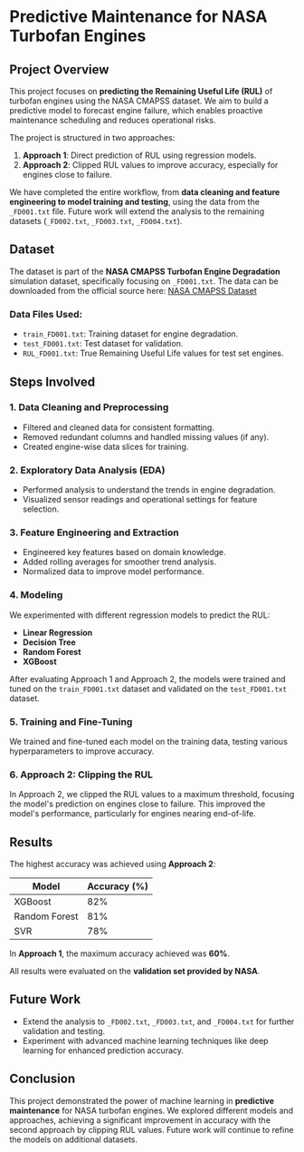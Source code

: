 # Predictive Maintenance for NASA Turbofan Engines

## Project Overview

This project focuses on **predicting the Remaining Useful Life (RUL)** of turbofan engines using the NASA CMAPSS dataset. We aim to build a predictive model to forecast engine failure, which enables proactive maintenance scheduling and reduces operational risks.

The project is structured in two approaches:
1. **Approach 1**: Direct prediction of RUL using regression models.
2. **Approach 2**: Clipped RUL values to improve accuracy, especially for engines close to failure.

We have completed the entire workflow, from **data cleaning and feature engineering to model training and testing**, using the data from the `_FD001.txt` file. Future work will extend the analysis to the remaining datasets (`_FD002.txt`, `_FD003.txt`, `_FD004.txt`).

## Dataset

The dataset is part of the **NASA CMAPSS Turbofan Engine Degradation** simulation dataset, specifically focusing on `_FD001.txt`. The data can be downloaded from the official source here: [NASA CMAPSS Dataset](https://data.nasa.gov/Aerospace/CMAPSS-Jet-Engine-Simulated-Data/ff5v-kuh6/about_data)

### Data Files Used:
- `train_FD001.txt`: Training dataset for engine degradation.
- `test_FD001.txt`: Test dataset for validation.
- `RUL_FD001.txt`: True Remaining Useful Life values for test set engines.

## Steps Involved

### 1. Data Cleaning and Preprocessing
- Filtered and cleaned data for consistent formatting.
- Removed redundant columns and handled missing values (if any).
- Created engine-wise data slices for training.

### 2. Exploratory Data Analysis (EDA)
- Performed analysis to understand the trends in engine degradation.
- Visualized sensor readings and operational settings for feature selection.

### 3. Feature Engineering and Extraction
- Engineered key features based on domain knowledge.
- Added rolling averages for smoother trend analysis.
- Normalized data to improve model performance.

### 4. Modeling
We experimented with different regression models to predict the RUL:

- **Linear Regression**
- **Decision Tree**
- **Random Forest**
- **XGBoost**
  
After evaluating Approach 1 and Approach 2, the models were trained and tuned on the `train_FD001.txt` dataset and validated on the `test_FD001.txt` dataset.

### 5. Training and Fine-Tuning
We trained and fine-tuned each model on the training data, testing various hyperparameters to improve accuracy.

### 6. Approach 2: Clipping the RUL
In Approach 2, we clipped the RUL values to a maximum threshold, focusing the model's prediction on engines close to failure. This improved the model's performance, particularly for engines nearing end-of-life.

## Results

The highest accuracy was achieved using **Approach 2**:

| Model             | Accuracy (%) |
|-------------------|--------------|
| XGBoost           | 82%          |
| Random Forest     | 81%          |
| SVR               | 78%          |

In **Approach 1**, the maximum accuracy achieved was **60%**.

All results were evaluated on the **validation set provided by NASA**.

## Future Work
- Extend the analysis to `_FD002.txt`, `_FD003.txt`, and `_FD004.txt` for further validation and testing.
- Experiment with advanced machine learning techniques like deep learning for enhanced prediction accuracy.

## Conclusion

This project demonstrated the power of machine learning in **predictive maintenance** for NASA turbofan engines. We explored different models and approaches, achieving a significant improvement in accuracy with the second approach by clipping RUL values. Future work will continue to refine the models on additional datasets.
